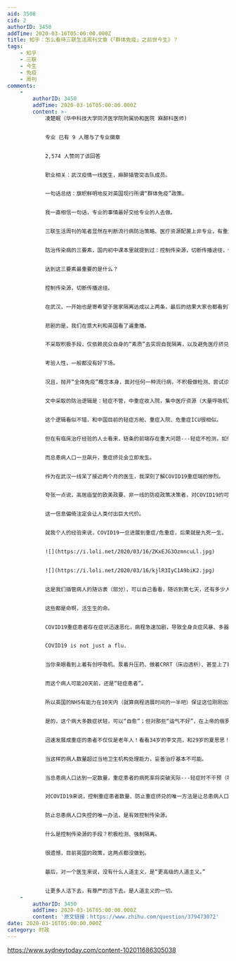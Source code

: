 ```yaml
---
aid: 3508
cid: 2
authorID: 3450
addTime: 2020-03-16T05:00:00.000Z
title: 知乎：怎么看待三联生活周刊文章《「群体免疫」之前世今生》？
tags:
    - 知乎
    - 三联
    - 今生
    - 免疫
    - 周刊
comments:
    -
        authorID: 3450
        addTime: 2020-03-16T05:00:00.000Z
        content: >-
            凌楚眠（华中科技大学同济医学院附属协和医院 麻醉科医师)


            专业 已有 9 人赠与了专业徽章


            2,574 人赞同了该回答


            职业相关：武汉疫情一线医生，麻醉插管突击队成员。


            一句话总结：旗帜鲜明地反对英国现行所谓“群体免疫”政策。


            我一直相信一句话，专业的事情最好交给专业的人去做。


            三联生活周刊的笔者显然在判断流行病防治策略、医疗资源配置上非专业，有重大纰漏。


            防治传染病的三要素，国内初中课本里就提到过：控制传染源，切断传播途径，保护易感人群。


            达到这三要素最重要的是什么？


            控制传染源，切断传播途径。


            在武汉，一开始也是寄希望于居家隔离达成以上两条，最后的结果大家也都看到了。在没有当局联防联控和强硬控制的情况下，居家隔离根本无法缓解疫情蔓延---病毒携带者的轨迹无法被有效约束、医疗挤兑在恐慌下迅速发生、疑似人群难以确诊导致感染症状加重。


            悲剧的是，我们在意大利和英国看了遍重播。


            不采取积极手段，仅依赖民众自身的“素质”去实现自我隔离，以及避免医疗挤兑，这是在考验人性。


            考验人性，一般都没有好下场。


            况且，抛开“全体免疫”概念本身，面对任何一种流行病，不积极做检测、尝试诊断出感染者这一做法本身是荒谬的---这不是“疏”与“堵”的问题，这是医疗体系有没有发挥作用的问题。


            文中采取的防治逻辑是：轻症不管，中重症收入院，集中医疗资源（大量呼吸机）挽救重症，根据抢救价值（临床配备三人评估小组）选择生存年限长的病人去重点配置医疗资源。


            这个逻辑看似不错，和中国目前的轻症方舱、重症入院、危重症ICU很相似。


            但在有临床治疗经验的人士看来，链条的前端存在重大问题---轻症不检测，如何辨别轻症？轻症不辨别，如何及时医疗干预防止滑向重症？未经辨别的轻症患者在无法“有效隔离”的情况下，会呈指数级地造成更多轻症患者，总患病人数爆炸。


            而总患病人口一旦飙升，重症挤兑会立即发生。


            作为在武汉一线呆了接近两个月的医生，我深刻了解COVID19重症端的惨烈。


            夸张一点说，高居庙堂的欧美政要、非一线的防疫政策决策者，对COVID19的可怕是无法想象的。


            这一信息偏倚注定会让人类付出巨大代价。


            就我个人的经验来说，COVID19一旦进展到重症/危重症，后果就是九死一生。


            ![](https://i.loli.net/2020/03/16/ZKxEJG3OzmncuLl.jpg)


            ![](https://i.loli.net/2020/03/16/kjlR3IyC1A9biK2.jpg)


            这是我们插管病人的随访表（部分），可以自己看看，随访到第七天，还有多少人活下来。


            这些都是命啊，活生生的命。


            COVID19重症患者存在症状迅速恶化，病程急速加剧，导致全身炎症风暴、多器官功能衰竭的倾向。


            COVID19 is not just a flu.


            当你亲眼看到上着有创呼吸机、泵着升压药、做着CRRT（床边透析）、甚至上了ECMO(人工心肺)的病人还是走了，你就知道知道这个病有多可怕了。


            而这个病人可能20天前，还是“轻症患者”。


            所以英国的NHS有能力在10天内（就算病程进展时间的一半吧）保证这位刚刚出现症状的患者获得妥善治疗，防止他滑向危重症？


            是的，这个病大多数症状轻，可以“自愈”；但对那些“运气不好”，在上帝的俄罗斯轮盘赌中不幸被标记为重症患者的人，这样做公平吗？


            迅速发展成重症的患者不仅仅是老年人！看看34岁的李文亮，和29岁的夏思思！


            当这样的病人数量超过当地卫生机构处理能力，妥善治疗基本不可能。


            当总患病人口达到一定数量，重症患者的病死率将突破天际---轻症时不干预（吸氧、抗病毒复制、生命支持/监护），重症时已经来不及了！


            对COVID19来说，控制重症患者数量、防止重症挤兑的唯一方法是让总患病人口不失控。


            防止总患病人口失控的唯一办法，是有效控制传染源。


            什么是控制传染源的手段？积极检测、强制隔离。


            很遗憾，目前英国的政策，这两点都没做到。


            最后，对一个医生来说，没有什么人道主义，是“更高级的人道主义。”


            让更多人活下去，有尊严的活下去。是人道主义的一切。
    -
        authorID: 3450
        addTime: 2020-03-16T05:00:00.000Z
        content: '原文链接：https://www.zhihu.com/question/379473072'
date: 2020-03-16T05:00:00.000Z
category: 时政
---
```


https://www.sydneytoday.com/content-102011686305038
